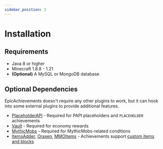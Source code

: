 ```yaml
---
sidebar_position: 2
---
```


# Installation

## Requirements
- Java 8 or higher
- Minecraft 1.8.8 - 1.21
- **(Optional)** A MySQL or MongoDB database

## Optional Dependencies

EpicAchievements doesn't require any other plugins to work, but it can hook into some external plugins to provide additional features.

- [PlaceholderAPI](https://www.spigotmc.org/resources/placeholderapi.6245/) - Required for PAPI placeholders and `PLACEHOLDER` achievements
- [Vault](https://www.spigotmc.org/resources/vault.34315/) - Required for economy rewards
- [MythicMobs](https://www.spigotmc.org/resources/mythicmobs.5702/) - Required for MythicMobs-related conditions
- [ItemsAdder](https://www.spigotmc.org/resources/73355/), [Oraxen](https://www.spigotmc.org/resources/72448/), [MMOItems](https://www.spigotmc.org/resources/39267/) - Achievements support [custom items and blocks](../useful-stuff/item-format.md)
